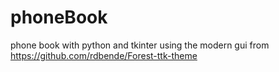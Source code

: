 # phoneBook
phone book with python and tkinter
using the modern gui from  https://github.com/rdbende/Forest-ttk-theme 
